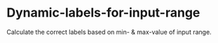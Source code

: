 # Dynamic-labels-for-input-range
Calculate the correct labels based on min- &amp; max-value of input range.
